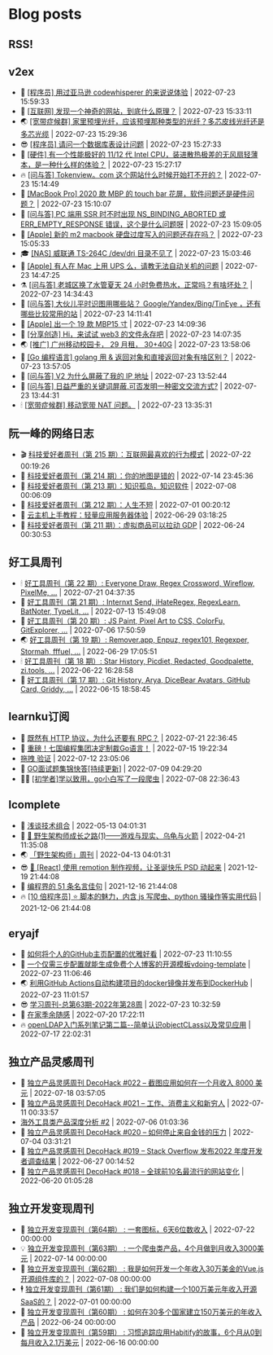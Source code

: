 # Blog posts
## RSS!



## v2ex

<!-- v2ex:START  -->
- 🫶 [[程序员] 用过亚马逊 codewhisperer 的来说说体验](https://www.v2ex.com/t/868282#reply0) | 2022-07-23 15:59:33 
- 🧰 [[互联网] 发现一个神奇的网站，到底什么原理？](https://www.v2ex.com/t/868280#reply3) | 2022-07-23 15:33:11 
- 🌏 [[宽带症候群] 家里预埋光纤，应该预埋那种类型的光纤？多芯皮线光纤还是多芯光缆](https://www.v2ex.com/t/868279#reply1) | 2022-07-23 15:29:36 
- 😎 [[程序员] 请问一个数据库表设计问题](https://www.v2ex.com/t/868277#reply1) | 2022-07-23 15:27:33 
- 💂 [[硬件] 有一个性能极好的 11/12 代 Intel CPU，装进散热极差的无风扇轻薄本，是一种什么样的体验？](https://www.v2ex.com/t/868276#reply4) | 2022-07-23 15:27:17 
- 🔥 [[问与答] Tokenview。com 这个网站什么时候开始打不开的？](https://www.v2ex.com/t/868274#reply0) | 2022-07-23 15:14:49 
- 🦅 [[MacBook Pro] 2020 款 MBP 的 touch bar 花屏，软件问题还是硬件问题？](https://www.v2ex.com/t/868273#reply0) | 2022-07-23 15:10:07 
- 🙉 [[问与答] PC 端用 SSR 时不时出现 NS_BINDING_ABORTED 或 ERR_EMPTY_RESPONSE 错误，这个是什么问题呀](https://www.v2ex.com/t/868272#reply0) | 2022-07-23 15:09:05 
- 💫 [[Apple] 新的 m2 macbook 硬盘过度写入的问题还存在吗？](https://www.v2ex.com/t/868271#reply0) | 2022-07-23 15:05:33 
- 🎓 [[NAS] 威联通 TS-264C /dev/dri 目录不见了](https://www.v2ex.com/t/868270#reply2) | 2022-07-23 15:03:46 
- 🗽 [[Apple] 有人在 Mac 上用 UPS 么，请教无法自动关机的问题](https://www.v2ex.com/t/868269#reply12) | 2022-07-23 14:47:25 
- ⚗️ [[问与答] 老城区换了水管夏天 24 小时免费热水，正常吗？有啥坏处？](https://www.v2ex.com/t/868268#reply4) | 2022-07-23 14:34:43 
- 🦍 [[问与答] 大伙儿平时识图用哪些站？ Google/Yandex/Bing/TinEye ，还有哪些比较常用的站](https://www.v2ex.com/t/868266#reply1) | 2022-07-23 14:11:41 
- 🤩 [[Apple] 出一个 19 款 MBP15 寸](https://www.v2ex.com/t/868265#reply0) | 2022-07-23 14:09:36 
- 🙉 [[分享创造] Hi，来试试 web3 的文件永存吧](https://www.v2ex.com/t/868264#reply21) | 2022-07-23 14:07:35 
- 🌏 [[推广] 广州移动校园卡， 29 月租， 30+40G](https://www.v2ex.com/t/868263#reply0) | 2022-07-23 13:58:06 
- 🐘 [[Go 编程语言] golang 用 &amp; 返回对象和直接返回对象有啥区别？](https://www.v2ex.com/t/868262#reply4) | 2022-07-23 13:57:05 
- 🧰 [[问与答] V2 为什么屏蔽了我的 IP 地址](https://www.v2ex.com/t/868260#reply11) | 2022-07-23 13:52:44 
- 💃 [[问与答] 日益严重的关键词屏蔽,可否发明一种密文交流方式?](https://www.v2ex.com/t/868259#reply16) | 2022-07-23 13:44:31 
- 🕯 [[宽带症候群] 移动宽带 NAT 问题。](https://www.v2ex.com/t/868258#reply5) | 2022-07-23 13:35:31 <!-- v2ex:END -->

## 阮一峰的网络日志

<!-- ruanyf:START -->
- 🎬 [科技爱好者周刊（第 215 期）：互联网最喜欢的行为模式](http://www.ruanyifeng.com/blog/2022/07/weekly-issue-215.html) | 2022-07-22 00:19:26 
- 💄 [科技爱好者周刊（第 214 期）：你的地图是错的](http://www.ruanyifeng.com/blog/2022/07/weekly-issue-214.html) | 2022-07-14 23:45:36 
- 🐎 [科技爱好者周刊（第 213 期）：知识孤岛，知识软件](http://www.ruanyifeng.com/blog/2022/07/weekly-issue-213.html) | 2022-07-08 00:06:09 
- 🤔 [科技爱好者周刊（第 212 期）：人生不短](http://www.ruanyifeng.com/blog/2022/07/weekly-issue-212.html) | 2022-07-01 00:20:12 
- 🧠 [云主机上手教程：轻量应用服务器体验](http://www.ruanyifeng.com/blog/2022/06/cloud-server-getting-started-tutorial.html) | 2022-06-29 03:18:25 
- 🎃 [科技爱好者周刊（第 211 期）：虚拟商品可以拉动 GDP](http://www.ruanyifeng.com/blog/2022/06/weekly-issue-211.html) | 2022-06-24 00:30:53 <!-- ruanyf:END -->

## 好工具周刊

<!-- bestxtools:START -->
- 🕯 [好工具周刊（第 22 期）: Everyone Draw, Regex Cross­word, Wireflow, PixelMe, ...](https://discuss-cn.bestxtools.com/d/60/1) | 2022-07-21 04:37:35 
- 🦩 [好工具周刊（第 21 期）: Internxt Send, iHateRegex, RegexLearn, BatNoter, TypeLit, ...](https://discuss-cn.bestxtools.com/d/58/1) | 2022-07-13 15:49:08 
- 🦄 [好工具周刊（第 20 期）: JS Paint, Pixel Art to CSS, ColorFu, GitExplorer, ...](https://discuss-cn.bestxtools.com/d/57/1) | 2022-07-06 17:50:59 
- 🌏 [好工具周刊（第 19 期）: Remover.app, Enpuz, regex101, Regexper, Stormah, fffuel, ...](https://discuss-cn.bestxtools.com/d/56/1) | 2022-06-29 17:05:51 
- 🕯 [好工具周刊（第 18 期）: Star History, Picdiet, Redacted, Goodpalette, zi.tools, ...](https://discuss-cn.bestxtools.com/d/47/1) | 2022-06-22 16:28:58 
- 📝 [好工具周刊（第 17 期）: Git History, Arya, DiceBear Avatars, GitHub Card, Griddy, ...](https://discuss-cn.bestxtools.com/d/43/1) | 2022-06-15 18:58:45 <!-- bestxtools:END -->


## learnku订阅

<!-- learnku:START -->
- 🦅 [既然有 HTTP 协议，为什么还要有 RPC？](https://learnku.com/laravel/t/69972) | 2022-07-21 22:36:45 
- 🦅 [重磅！七国编程集团决定制裁Go语言！](https://learnku.com/articles/69766) | 2022-07-15 19:22:34 
-  [拖拽 验证](https://learnku.com/articles/69652) | 2022-07-12 23:05:06 
- 🌈 [GO面试题集锦快答[持续更新]](https://learnku.com/articles/69250) | 2022-07-09 04:29:20 
- 🧑‍🏫 [[初学者]学以致用，go小白写了一段爬虫](https://learnku.com/go/t/69522) | 2022-07-08 22:36:43 <!-- learnku:END -->



## lcomplete

<!-- lcomplete:START -->
- 🫶 [浅谈技术组合](http://codelc.com/post/essay/%E6%B5%85%E8%B0%88%E6%8A%80%E6%9C%AF%E7%BB%84%E5%90%88/) | 2022-05-13 04:01:31 
- 🧰 [🐒 野生架构师成长之路&lpar;1&rpar;——游戏与现实、乌龟与火箭](http://codelc.com/post/growup/s01/) | 2022-04-21 11:35:08 
- 🌏 [「野生架构师」周刊](http://codelc.com/post/essay/%E9%87%8E%E7%94%9F%E6%9E%B6%E6%9E%84%E5%B8%88%E5%91%A8%E5%88%8A%E4%BB%8B%E7%BB%8D/) | 2022-04-13 04:01:31 
- 😎 [🎄 [React] 使用 remotion 制作视频，让圣诞快乐 PSD 动起来](http://codelc.com/post/dev/js/remotion/) | 2021-12-19 21:44:08 
- 💂 [编程界的 51 条名言佳句](http://codelc.com/post/dev/thinking/quotes/) | 2021-12-16 21:44:08 
- 🔥 [[10 倍程序员] ⭐ 脚本的魅力，内含 js 写爬虫、python 骚操作等实用代码](http://codelc.com/post/dev/10x/script/) | 2021-12-06 21:44:08 <!-- lcomplete:END -->

## eryajf

<!-- eryajf:START -->
- 🫶 [如何将个人的GitHub主页配置的优雅好看](https://wiki.eryajf.net/pages/d195b4/) | 2022-07-23 11:10:55 
- 🧰 [一个仅需三步配置就能生成免费个人博客的开源模板vdoing-template](https://wiki.eryajf.net/pages/48e307/) | 2022-07-23 11:06:46 
- 🌏 [利用GitHub Actions自动构建项目的docker镜像并发布到DockerHub](https://wiki.eryajf.net/pages/5baf0a/) | 2022-07-23 11:01:57 
- 😎 [学习周刊-总第63期-2022年第28周](https://wiki.eryajf.net/pages/d2ea2c/) | 2022-07-23 10:32:59 
- 💂 [在家季余随感](https://wiki.eryajf.net/pages/e36842/) | 2022-07-20 17:22:11 
- 🔥 [openLDAP入门系列笔记第二篇--简单认识objectCLass以及常见应用](https://wiki.eryajf.net/pages/ea10fa/) | 2022-07-17 22:02:31 <!-- eryajf:END -->



## 独立产品灵感周刊

<!-- DecoHack:START -->
- 🦣 [独立产品灵感周刊 DecoHack #022 – 截图应用如何在一个月收入 8000 美元](https://www.decohack.com/Post/774) | 2022-07-18 03:57:05 
- 🤡 [独立产品灵感周刊 DecoHack #021 – 工作、消费主义和新穷人](https://www.decohack.com/Post/753) | 2022-07-11 00:33:57 
-  [海外工具类产品深度分析 #2](https://www.decohack.com/Post/746) | 2022-07-06 01:03:36 
- 🐲 [独立产品灵感周刊 DecoHack #020 – 如何停止来自金钱的压力](https://www.decohack.com/Post/728) | 2022-07-04 03:31:21 
- 🦅 [独立产品灵感周刊 DecoHack #019 – Stack Overflow 发布2022 年度开发者调查结果](https://www.decohack.com/Post/699) | 2022-06-27 00:14:52 
- 🧰 [独立产品灵感周刊 DecoHack #018 – 全球前10名最流行的网站变化](https://www.decohack.com/Post/680) | 2022-06-20 01:05:28 <!-- DecoHack:END -->

## 独立开发变现周刊

<!-- easyindie:START -->
- 💂 [独立开发变现周刊（第64期） : 一套图标，6天6位数收入](https://www.ezindie.com/weekly/issue-64) | 2022-07-22 00:00:00 
- 💡 [独立开发变现周刊（第63期） : 一个爬虫类产品，4个月做到月收入3000美元](https://www.ezindie.com/weekly/issue-63) | 2022-07-14 00:00:00 
- 🌋 [独立开发变现周刊（第62期） : 我是如何开发一个年收入30万美金的Vue.js开源组件库的？](https://www.ezindie.com/weekly/issue-62) | 2022-07-08 00:00:00 
- 🕴 [独立开发变现周刊（第61期） : 我们是如何构建一个100万美元年收入开源SaaS的？](https://www.ezindie.com/weekly/issue-61) | 2022-07-01 00:00:00 
- 🎊 [独立开发变现周刊（第60期） : 如何在30多个国家建立150万美元的年收入产品](https://www.ezindie.com/weekly/issue-60) | 2022-06-24 00:00:00 
- 🤔 [独立开发变现周刊（第59期） : 习惯追踪应用Habitify的故事，6个月从0到每月收入2.1万美元](https://www.ezindie.com/weekly/issue-59) | 2022-06-16 00:00:00 <!-- easyindie:END -->




